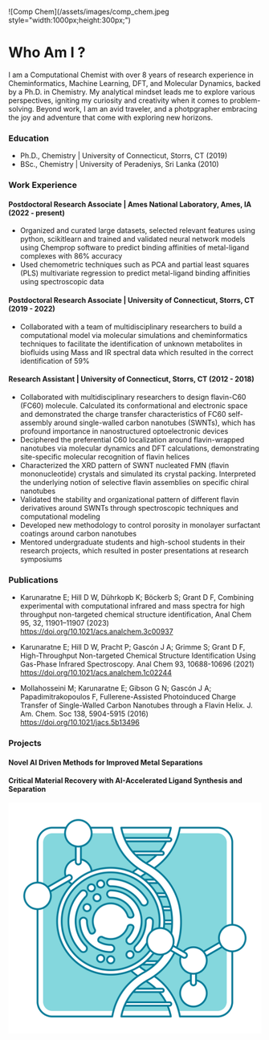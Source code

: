 ![Comp Chem](/assets/images/comp_chem.jpeg  style="width:1000px;height:300px;")

# Who Am I ?
I am a Computational Chemist with over 8 years of research experience in Cheminformatics, Machine Learning, DFT, and Molecular Dynamics, backed by a Ph.D. in Chemistry. My analytical mindset leads me to explore various perspectives, igniting my curiosity and creativity when it comes to problem-solving. Beyond work, I am an avid traveler, and a photpgrapher embracing the joy and adventure that come with exploring new horizons.



### Education
- Ph.D., Chemistry | University of Connecticut, Storrs, CT (2019)
- BSc., Chemistry | University of Peradeniys, Sri Lanka (2010)

### Work Experience
#### Postdoctoral Research Associate | Ames National Laboratory, Ames, IA (2022 - present)
- Organized and curated large datasets, selected relevant features using python, scikitlearn and trained and validated neural network models using Chemprop software to predict binding affinities of metal-ligand complexes with 86% accuracy
- Used chemometric techniques such as PCA and partial least squares (PLS) multivariate regression to predict metal-ligand binding affinities using spectroscopic data

#### Postdoctoral Research Associate | University of Connecticut, Storrs, CT (2019 - 2022)
- Collaborated with a team of multidisciplinary researchers to build a computational model via molecular simulations and cheminformatics techniques to facilitate the identification of unknown metabolites in biofluids using Mass and IR spectral data which resulted in the correct identification of 59%


#### Research Assistant | University of Connecticut, Storrs, CT (2012 - 2018)
- Collaborated with multidisciplinary researchers to design flavin-C60 (FC60) molecule. Calculated its conformational and electronic space and demonstrated the charge transfer characteristics of FC60 self-assembly around single-walled carbon nanotubes (SWNTs), which has profound importance in nanostructured optoelectronic devices
- Deciphered the preferential C60 localization around flavin-wrapped nanotubes via molecular dynamics and DFT calculations, demonstrating site-specific molecular recognition of flavin helices
- Characterized the XRD pattern of SWNT nucleated FMN (flavin mononucleotide) crystals and simulated its crystal packing. Interpreted the underlying notion of selective flavin assemblies on specific chiral nanotubes 
- Validated the stability and organizational pattern of different flavin derivatives around SWNTs through spectroscopic techniques and computational modeling 
- Developed new methodology to control porosity in monolayer surfactant coatings around carbon nanotubes 
- Mentored undergraduate students and high-school students in their research projects, which resulted in poster presentations at research symposiums


### Publications
- Karunaratne E; Hill D W, Dührkopb K; Böckerb S; Grant D F, Combining experimental with computational infrared and mass spectra for high throughput non-targeted chemical structure identification, Anal Chem 95, 32, 11901–11907 (2023) 
<a href="url">https://doi.org/10.1021/acs.analchem.3c00937</a>


- Karunaratne E; Hill D W, Pracht P; Gascón J A; Grimme S; Grant D F, High-Throughput Non-targeted Chemical Structure Identification Using Gas-Phase Infrared Spectroscopy. Anal Chem 93, 10688-10696 (2021) 
<a href="url">https://doi.org/10.1021/acs.analchem.1c02244</a>


- Mollahosseini M; Karunaratne E; Gibson G N; Gascón J A; Papadimitrakopoulos F, Fullerene-Assisted Photoinduced Charge Transfer of Single-Walled Carbon Nanotubes through a Flavin Helix. J. Am. Chem. Soc 138, 5904-5915 (2016)
<a href="url">https://doi.org/10.1021/jacs.5b13496</a>


### Projects
#### Novel AI Driven Methods for Improved Metal Separations

#### Critical Material Recovery with AI-Accelerated Ligand Synthesis and Separation

![Chemistry Tools](/assets/images/chem_tools.jpeg)

